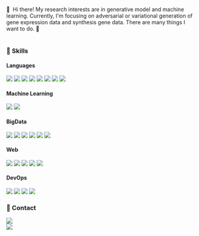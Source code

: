 <p>
  👋&nbsp; Hi there! My research interests are in generative model and machine learning. Currently, I'm focusing on adversarial or variational generation of gene expression data and synthesis gene data. There are many things I want to do. 🤔 <br/><br/>
</p>


### 💪 Skills

#### Languages

<p>
  <img src="https://img.shields.io/badge/Python-3776AB?style=flat-square&logo=Python&logoColor=white"/> 
  <img src="https://img.shields.io/badge/Java-007396?style=flat-square&logo=Java&logoColor=white"/>
  <img src="https://img.shields.io/badge/R-276DC3?style=flat-square&logo=R&logoColor=white"/>
  <img src="https://img.shields.io/badge/Scala-DC322F?style=flat-square&logo=Scala&logoColor=white"/>
  <img src="https://img.shields.io/badge/kotlin-7F52FF?style=flat-square&logo=kotlin&logoColor=white"/>
  <img src="https://img.shields.io/badge/JavaScript-F7DF1E?style=flat-square&logo=JavaScript&logoColor=white"/>
  <img src="https://img.shields.io/badge/TypeScript-3178C6?style=flat-square&logo=TypeScript&logoColor=white"/>
  <img src="https://img.shields.io/badge/Solidity-363636?style=flat-square&logo=Solidity&logoColor=white"/>
</p>

#### Machine Learning

<p>
  <img src="https://img.shields.io/badge/PyTorch-EE4C2C?style=flat-square&logo=PyTorch&logoColor=white"/>
  <img src="https://img.shields.io/badge/TensorFlow-FF6F00?style=flat-square&logo=TensorFlow&logoColor=white"/>
</p>

#### BigData

<p>
  <img src="https://img.shields.io/badge/Kubernates-326CE5?style=flat-square&logo=Kubernates&logoColor=black"/>
  <img src="https://img.shields.io/badge/VLDB-363636?style=flat-square&logo=VLDB&logoColor=white"/>
  <img src="https://img.shields.io/badge/Apache Hadoop-66CCFF?style=flat-square&logo=ApacheHadoop&logoColor=black"/>
  <img src="https://img.shields.io/badge/Apache Spark-E25A1C?style=flat-square&logo=ApacheSpark&logoColor=white"/>
  <img src="https://img.shields.io/badge/Apache Hive-FDEE21?style=flat-square&logo=ApacheHive&logoColor=black"/>
  <img src="https://img.shields.io/badge/Apache Kafka-231F20?style=flat-square&logo=ApacheKafka&logoColor=white"/>
</p>

#### Web

<p>
  <img src="https://img.shields.io/badge/Spring-6DB33F?style=flat-square&logo=Spring&logoColor=white"/>
  <img src="https://img.shields.io/badge/Node.js-339933?style=flat-square&logo=Node.js&logoColor=white"/>
  <img src="https://img.shields.io/badge/Vue.js-4FC08D?style=flat-square&logo=Veu.js&logoColor=white"/>
  <img src="https://img.shields.io/badge/MySQL-4479A1?style=flat-square&logo=MySQL&logoColor=white"/>
  <img src="https://img.shields.io/badge/Microsoft SQL Server-CC2927?style=flat-square&logo=Microsoft SQL Server&logoColor=white"/>
</p>


#### DevOps

<p>
  <img src="https://img.shields.io/badge/AWS-232F3E?style=flat-square&logo=AWS&logoColor=white"/>
  <img src="https://img.shields.io/badge/Docker-2496ED?style=flat-square&logo=Docker&logoColor=white"/>
  <img src="https://img.shields.io/badge/Git-F05032?style=flat-square&logo=Git&logoColor=white"/>
  <img src="https://img.shields.io/badge/Wandb-F05032?style=flat-square&logo=Wandb&logoColor=white"/>
</p>


### 📨 Contact
<a href="https://nickel-animantarx-893.notion.site/Curriculum-Vitae-8791b38653d9447c89792ef96c7b8ee5" target="_blank">
  <img src="https://img.shields.io/badge/CV-000000?style=flat-square&logo=Notion&logoColor=#ffffff"/></a>
<br>
<a href="mailto:hsb041406@gmail.com" target="_blank">
  <img src="https://img.shields.io/badge/hsb041406@gmail.com-EA4335?style=flat-square&logo=Gmail&logoColor=white"/></a>
